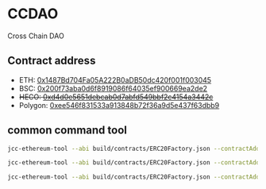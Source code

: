 # CCDAO

Cross Chain DAO

## Contract address

- ETH: [0x1487Bd704Fa05A222B0aDB50dc420f001f003045](https://cn.etherscan.com/token/0x1487Bd704Fa05A222B0aDB50dc420f001f003045)
- BSC: [0x200f73aba0d6f8919086f64035ef900669ea2de2](https://www.bscscan.com/token/0x200f73aba0d6f8919086f64035ef900669ea2de2)
- ~~HECO: [0xd4d0e5651debcab0d7abfd549bbf2c4154a3442c](https://hecoinfo.com/token/0xd4d0e5651debcab0d7abfd549bbf2c4154a3442c)~~
- Polygon: [0xee546f831533a913848b72f36a9d5e437f63dbb9](https://polygonscan.com/token/0xee546f831533a913848b72f36a9d5e437f63dbb9)

## common command tool

```bash
jcc-ethereum-tool --abi build/contracts/ERC20Factory.json --contractAddr 0x1487bd704fa05a222b0adb50dc420f001f003045 --method "name"

jcc-ethereum-tool --abi build/contracts/ERC20Factory.json --contractAddr 0x1487Bd704Fa05A222B0aDB50dc420f001f003045 --method "burn" --parameters '"0x3907ACb4C1818ADf72d965c08E0a79aF16E7ffB8", web3.utils.toWei("50000000")' --config config.main.json --keystore 0xaaaaa

jcc-ethereum-tool --abi build/contracts/ERC20Factory.json --contractAddr 0x200f73aba0d6f8919086f64035ef900669ea2de2 --method "mint" --parameters '"0xf2fa7c80f7f5272a820981c8168859242525b807", web3.utils.toWei("50000000")' --config config.bsc.json --keystore 0xbbbbb

```

